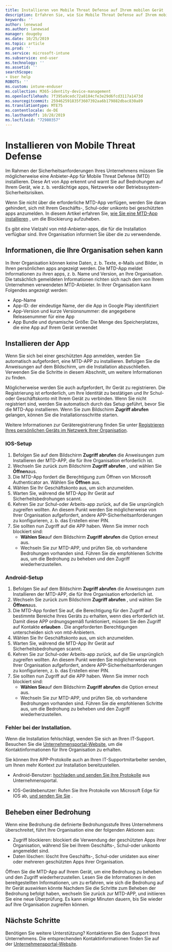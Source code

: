 ```yaml
---
title: Installieren von Mobile Threat Defense auf Ihrem mobilen Gerät
description: Erfahren Sie, wie Sie Mobile Threat Defense auf Ihrem mobilen Gerät installieren.
keywords: ''
author: lenewsad
ms.author: lanewsad
manager: dougeby
ms.date: 10/25/2019
ms.topic: article
ms.prod: ''
ms.service: microsoft-intune
ms.subservice: end-user
ms.technology: ''
ms.assetid: ''
searchScope:
- User help
ROBOTS: ''
ms.custom: intune-enduser
ms.collection: M365-identity-device-management
ms.openlocfilehash: 7f395a9cedc72a8184cfe3e29d6fcd3117a1473d
ms.sourcegitcommit: 259462591835f3607392aa6b179882dbac830a89
ms.translationtype: MTE75
ms.contentlocale: de-DE
ms.lasthandoff: 10/28/2019
ms.locfileid: "72980357"
---
```

# <a name="install-mobile-threat-defense"></a>Installieren von Mobile Threat Defense   

Im Rahmen der Sicherheitsanforderungen Ihres Unternehmens müssen Sie möglicherweise eine Anbieter-App für Mobile Threat Defense (MTD) installieren. Diese Art von App erkennt und warnt Sie auf Bedrohungen auf Ihrem Gerät, wie z. b. verdächtige apps, Netzwerke oder Betriebssystem-Sicherheitsrisiken.  

Wenn Sie nicht über die erforderliche MTD-App verfügen, werden Sie daran gehindert, sich mit Ihrem Geschäfts-, Schul-oder unikonto bei geschützten apps anzumelden. In diesem Artikel erfahren Sie, [wie Sie eine MTD-App installieren](set-up-mobile-threat-defense.md#install-app) , um die Blockierung aufzuheben.  

Es gibt eine Vielzahl von mtd-Anbieter-apps, die für die Installation verfügbar sind. Ihre Organisation informiert Sie über die zu verwendende. 


## <a name="information-your-organization-can-see"></a>Informationen, die Ihre Organisation sehen kann   

In Ihrer Organisation können keine Daten, z. b. Texte, e-Mails und Bilder, in Ihren persönlichen apps angezeigt werden. Die MTD-App meldet Informationen zu ihren apps, z. b. Name und Version, an Ihre Organisation. Die tatsächlich gemeldeten Informationen richten sich nach dem von Ihrem Unternehmen verwendeten MTD-Anbieter. In Ihrer Organisation kann Folgendes angezeigt werden:   

* App-Name  
* App-ID: der eindeutige Name, der die App in Google Play identifiziert  
* App-Version und kurze Versionsnummer: die angegebene Releasenummer für eine App  
* App Bundle und dynamische Größe: Die Menge des Speicherplatzes, die eine App auf Ihrem Gerät verwendet 


## <a name="install-app"></a>Installieren der App    
Wenn Sie sich bei einer geschützten App anmelden, werden Sie automatisch aufgefordert, eine MTD-APP zu installieren. Befolgen Sie die Anweisungen auf dem Bildschirm, um die Installation abzuschließen. Verwenden Sie die Schritte in diesem Abschnitt, um weitere Informationen zu finden.  
 
Möglicherweise werden Sie auch aufgefordert, Ihr Gerät zu registrieren. Die Registrierung ist erforderlich, um Ihre Identität zu bestätigen und Ihr Schul-oder Geschäftskonto mit Ihrem Gerät zu verbinden. Wenn Sie nicht registriert sind, werden Sie automatisch durch das Setup geführt, bevor Sie die MTD-App installieren. Wenn Sie zum Bildschirm **Zugriff abrufen** gelangen, können Sie die Installationsschritte starten.  

Weitere Informationen zur Geräteregistrierung finden Sie unter [Registrieren Ihres persönlichen Geräts im Netzwerk Ihrer Organisation](https://docs.microsoft.com/azure/active-directory/user-help/user-help-register-device-on-network).  

### <a name="ios-setup"></a>IOS-Setup  

1. Befolgen Sie auf dem Bildschirm **Zugriff abrufen** die Anweisungen zum Installieren der MTD-APP, die für Ihre Organisation erforderlich ist.   
2. Wechseln Sie zurück zum Bildschirm **Zugriff abrufen** , und wählen Sie **Öffnen**aus.  
3. Die MTD-App fordert die Berechtigung zum Öffnen von Microsoft Authenticator an. Wählen Sie **Öffnen** aus. 
4. Wählen Sie Ihr Geschäftskonto aus, um sich anzumelden. 
5. Warten Sie, während die MTD-App Ihr Gerät auf Sicherheitsbedrohungen scannt. 
6. Kehren Sie zur Schul-oder Arbeits-app zurück, auf die Sie ursprünglich zugreifen wollten. An diesem Punkt werden Sie möglicherweise von Ihrer Organisation aufgefordert, andere APP-Sicherheitsanforderungen zu konfigurieren, z. b. das Erstellen einer PIN.   
7. Sie sollten nun Zugriff auf die APP haben. Wenn Sie immer noch blockiert sind:  
    * **Wählen Sie**auf dem Bildschirm **Zugriff abrufen** die Option erneut aus.  
    * Wechseln Sie zur MTD-APP, und prüfen Sie, ob vorhandene Bedrohungen vorhanden sind. Führen Sie die empfohlenen Schritte aus, um die Bedrohung zu beheben und den Zugriff wiederherzustellen.    

### <a name="android-setup"></a>Android-Setup 

1. Befolgen Sie auf dem Bildschirm **Zugriff abrufen** die Anweisungen zum Installieren der MTD-APP, die für Ihre Organisation erforderlich ist.  
2. Wechseln Sie zurück zum Bildschirm **Zugriff abrufen** , und wählen Sie **Öffnen**aus.  
3. Die MTD-App fordert Sie auf, die Berechtigung für den Zugriff auf bestimmte Bereiche Ihres Geräts zu erhalten, wenn dies erforderlich ist. Damit diese APP ordnungsgemäß funktioniert, müssen Sie den Zugriff auf Kontakte **erlauben** . Die angeforderten Berechtigungen unterscheiden sich von mtd-Anbietern.  
4. Wählen Sie Ihr Geschäftskonto aus, um sich anzumelden.  
5. Warten Sie, während die MTD-App Ihr Gerät auf Sicherheitsbedrohungen scannt.  
6. Kehren Sie zur Schul-oder Arbeits-app zurück, auf die Sie ursprünglich zugreifen wollten. An diesem Punkt werden Sie möglicherweise von Ihrer Organisation aufgefordert, andere APP-Sicherheitsanforderungen zu konfigurieren, z. b. das Erstellen einer PIN.  
7. Sie sollten nun Zugriff auf die APP haben. Wenn Sie immer noch blockiert sind:  
    * **Wählen Sie**auf dem Bildschirm **Zugriff abrufen** die Option erneut aus.  
    * Wechseln Sie zur MTD-APP, und prüfen Sie, ob vorhandene Bedrohungen vorhanden sind. Führen Sie die empfohlenen Schritte aus, um die Bedrohung zu beheben und den Zugriff wiederherzustellen.  

### <a name="installation-failed"></a>Fehler bei der Installation.  

Wenn die Installation fehlschlägt, wenden Sie sich an Ihren IT-Support. Besuchen Sie die [Unternehmensportal-Website](https://go.microsoft.com/fwlink/?linkid=2010980), um die Kontaktinformationen für Ihre Organisation zu erhalten.  

Sie können Ihre APP-Protokolle auch an Ihren IT-Supportmitarbeiter senden, um Ihnen mehr Kontext zur Installation bereitzustellen.  
* Android-Benutzer: [hochladen und senden Sie Ihre Protokolle](https://docs.microsoft.com/intune-user-help/send-logs-to-your-it-admin-by-email-android) aus Unternehmensportal.   

* IOS-Gerätebenutzer: Rufen Sie Ihre Protokolle von Microsoft Edge für IOS ab, [und senden Sie Sie](https://docs.microsoft.com/intune/apps/manage-microsoft-edge#use-microsoft-edge-on-ios-to-access-managed-app-logs) .  

## <a name="resolve-a-threat"></a>Beheben einer Bedrohung  
Wenn eine Bedrohung die definierte Bedrohungsstufe Ihres Unternehmens überschreitet, führt Ihre Organisation eine der folgenden Aktionen aus:  
   
* Zugriff blockieren: blockiert die Verwendung der geschützten Apps ihrer Organisation, während Sie bei Ihrem Geschäfts-, Schul-oder unikonto angemeldet sind.  
* Daten löschen: löscht Ihre Geschäfts-, Schul-oder unidaten aus einer oder mehreren geschützten Apps ihrer Organisation.  

Öffnen Sie die MTD-App auf Ihrem Gerät, um eine Bedrohung zu beheben und den Zugriff wiederherzustellen. Lesen Sie die Informationen in den bereitgestellten Informationen, um zu erfahren, wie sich die Bedrohung auf Ihr Gerät auswirken könnte Nachdem Sie die Schritte zum Beheben der Bedrohung befolgt haben, wechseln Sie zurück zur MTD-APP, und initiieren Sie eine neue Überprüfung. Es kann einige Minuten dauern, bis Sie wieder auf Ihre Organisation zugreifen können.  

## <a name="next-steps"></a>Nächste Schritte  

Benötigen Sie weitere Unterstützung? Kontaktieren Sie den Support Ihres Unternehmens. Die entsprechenden Kontaktinformationen finden Sie auf der [Unternehmensportal-Website](https://go.microsoft.com/fwlink/?linkid=2010980).

